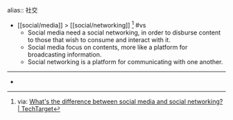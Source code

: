 alias:: 社交

- [[social/media]] > [[social/networking]] [^1] #vs
  - Social media need a social networking, in order to disburse content to those that wish to consume and interact with it.
  - Social media focus on contents, more like a platform for broadcasting information.
  - Social networking is a platform for communicating with one another.
- ---
- [^1]: via: [What's the difference between social media and social networking? | TechTarget](https://www.techtarget.com/searchunifiedcommunications/answer/Whats-the-difference-between-social-media-and-social-networking)